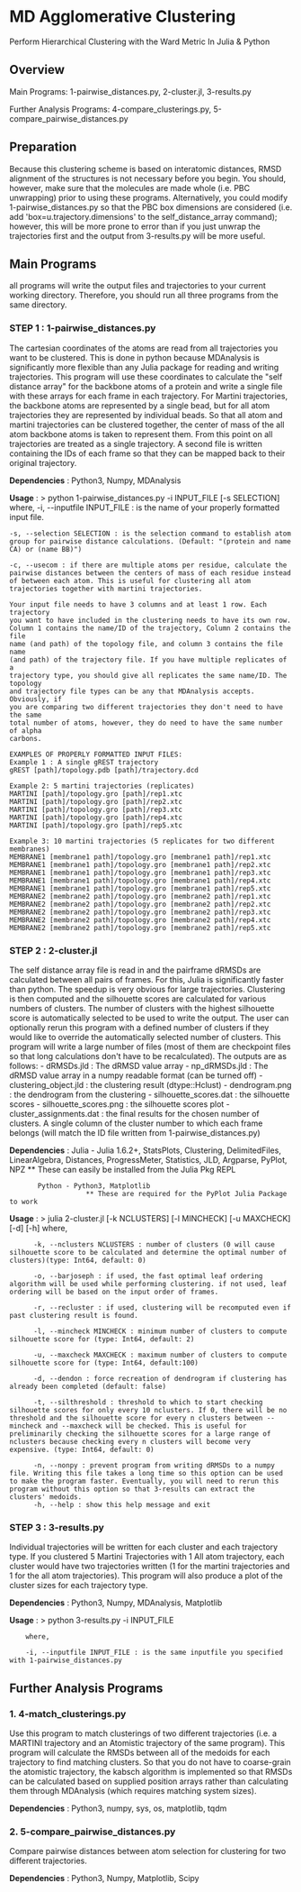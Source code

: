 # MD Agglomerative Clustering

Perform Hierarchical Clustering with the Ward Metric In Julia & Python

## Overview
Main Programs: 1-pairwise_distances.py, 2-cluster.jl, 3-results.py

Further Analysis Programs: 4-compare_clusterings.py, 5-compare_pairwise_distances.py

## Preparation
Because this clustering scheme is based on interatomic distances, RMSD alignment
of the structures is not necessary before you begin. You should, however, make
sure that the molecules are made whole (i.e. PBC unwrapping) prior to using these
programs. Alternatively, you could modify 1-pairwise_distances.py so that the
PBC box dimensions are considered (i.e. add 'box=u.trajectory.dimensions' to
the self_distance_array command); however, this will be more prone to error than if
you just unwrap the trajectories first and the output from 3-results.py will be
more useful.

## Main Programs
all programs will write the output files and trajectories to your current working directory. Therefore, you should run all three programs from the same directory.

### STEP 1 : 1-pairwise_distances.py
The cartesian coordinates of the atoms are read from all trajectories you want to be
clustered. This is done in python because MDAnalysis is significantly more flexible than
any Julia package for reading and writing trajectories. This program will use these
coordinates to calculate the "self distance array" for the backbone atoms of a protein
and write a single file with these arrays for each frame in each trajectory. For Martini
trajectories, the backbone atoms are represented by a single bead, but for all atom trajectories
they are represented by individual beads. So that all atom and martini trajectories can be
clustered together, the center of mass of the all atom backbone atoms is taken to represent
them. From this point on all trajectories are treated as a single trajectory. A second file
is written containing the IDs of each frame so that they can be mapped back to their
original trajectory.

**Dependencies** : Python3, Numpy, MDAnalysis

**Usage** : > python 1-pairwise_distances.py -i INPUT_FILE [-s SELECTION]
    where,
    -i, --inputfile INPUT_FILE : is the name of your properly formatted input file.

    -s, --selection SELECTION : is the selection command to establish atom group for pairwise distance calculations. (Default: "(protein and name CA) or (name BB)")

    -c, --usecom : if there are multiple atoms per residue, calculate the pairwise distances between the centers of mass of each residue instead of between each atom. This is useful for clustering all atom trajectories together with martini trajectories.

    Your input file needs to have 3 columns and at least 1 row. Each trajectory
    you want to have included in the clustering needs to have its own row.
    Column 1 contains the name/ID of the trajectory, Column 2 contains the file
    name (and path) of the topology file, and column 3 contains the file name
    (and path) of the trajectory file. If you have multiple replicates of a
    trajectory type, you should give all replicates the same name/ID. The topology
    and trajectory file types can be any that MDAnalysis accepts. Obviously, if
    you are comparing two different trajectories they don't need to have the same
    total number of atoms, however, they do need to have the same number of alpha
    carbons.

    EXAMPLES OF PROPERLY FORMATTED INPUT FILES:
    Example 1 : A single gREST trajectory
    gREST [path]/topology.pdb [path]/trajectory.dcd

    Example 2: 5 martini trajectories (replicates)
    MARTINI [path]/topology.gro [path]/rep1.xtc
    MARTINI [path]/topology.gro [path]/rep2.xtc
    MARTINI [path]/topology.gro [path]/rep3.xtc
    MARTINI [path]/topology.gro [path]/rep4.xtc
    MARTINI [path]/topology.gro [path]/rep5.xtc

    Example 3: 10 martini trajectories (5 replicates for two different membranes)
    MEMBRANE1 [membrane1 path]/topology.gro [membrane1 path]/rep1.xtc
    MEMBRANE1 [membrane1 path]/topology.gro [membrane1 path]/rep2.xtc
    MEMBRANE1 [membrane1 path]/topology.gro [membrane1 path]/rep3.xtc
    MEMBRANE1 [membrane1 path]/topology.gro [membrane1 path]/rep4.xtc
    MEMBRANE1 [membrane1 path]/topology.gro [membrane1 path]/rep5.xtc
    MEMBRANE2 [membrane2 path]/topology.gro [membrane2 path]/rep1.xtc
    MEMBRANE2 [membrane2 path]/topology.gro [membrane2 path]/rep2.xtc
    MEMBRANE2 [membrane2 path]/topology.gro [membrane2 path]/rep3.xtc
    MEMBRANE2 [membrane2 path]/topology.gro [membrane2 path]/rep4.xtc
    MEMBRANE2 [membrane2 path]/topology.gro [membrane2 path]/rep5.xtc

### STEP 2 : 2-cluster.jl
The self distance array file is read in and the pairframe dRMSDs are calculated
between all pairs of frames. For this, Julia is significantly faster than python.
The speedup is very obvious for large trajectories. Clustering is then computed and the
silhouette scores are calculated for various numbers of clusters. The number of clusters
with the highest silhouette score is automatically selected to be used to write the output.
The user can optionally rerun this program with a defined number of clusters if they
would like to override the automatically selected number of clusters. This program will
write a large number of files (most of them are checkpoint files so that long calculations
don't have to be recalculated). The outputs are as follows:
    - dRMSDs.jld : The dRMSD value array
    - np_dRMSDs.jld : The dRMSD value array in a numpy readable format (can be turned off)
    - clustering_object.jld : the clustering result (dtype::Hclust)
    - dendrogram.png : the dendrogram from the clustering
    - silhouette_scores.dat : the silhouette scores
    - silhouette_scores.png : the silhouette scores plot
    - cluster_assignments.dat : the final results for the chosen number of clusters. A single
                                column of the cluster number to which each frame belongs (will
                                match the ID file written from 1-pairwise_distances.py)

**Dependencies** : Julia - Julia 1.6.2+, StatsPlots, Clustering, DelimitedFiles, LinearAlgebra, Distances, ProgressMeter, Statistics, JLD, Argparse, PyPlot, NPZ
                       ** These can easily be installed from the Julia Pkg REPL
               
		   Python - Python3, Matplotlib
                       ** These are required for the PyPlot Julia Package to work

**Usage** : > julia 2-cluster.jl [-k NCLUSTERS] [-l MINCHECK] [-u MAXCHECK] [-d] [-h]
          where,

          -k, --nclusters NCLUSTERS : number of clusters (0 will cause silhouette score to be calculated and determine the optimal number of clusters)(type: Int64, default: 0)

          -o, --barjoseph : if used, the fast optimal leaf ordering algorithm will be used while performing clustering. if not used, leaf ordering will be based on the input order of frames.

          -r, --recluster : if used, clustering will be recomputed even if past clustering result is found.

          -l, --mincheck MINCHECK : minimum number of clusters to compute silhouette score for (type: Int64, default: 2)

          -u, --maxcheck MAXCHECK : maximum number of clusters to compute silhouette score for (type: Int64, default:100)

          -d, --dendon : force recreation of dendrogram if clustering has already been completed (default: false)

          -t, --silthreshold : threshold to which to start checking silhouette scores for only every 10 nclusters. If 0, there will be no threshold and the silhouette score for every n clusters between --mincheck and --maxcheck will be checked. This is useful for preliminarily checking the silhouette scores for a large range of nclusters because checking every n clusters will become very expensive. (type: Int64, default: 0)

          -n, --nonpy : prevent program from writing dRMSDs to a numpy file. Writing this file takes a long time so this option can be used to make the program faster. Eventually, you will need to rerun this program without this option so that 3-results can extract the clusters' medoids.
          -h, --help : show this help message and exit

### STEP 3 : 3-results.py
Individual trajectories will be written for each cluster and each trajectory type. If you clustered 5 Martini Trajectories with 1 All atom trajectory, each cluster would have two trajectories written (1 for the martini trajectories and 1 for the all atom trajectories). This program will also produce a plot of the cluster sizes for each trajectory type.

**Dependencies** : Python3, Numpy, MDAnalysis, Matplotlib

**Usage** : > python 3-results.py -i INPUT_FILE

        where,

        -i, --inputfile INPUT_FILE : is the same inputfile you specified with 1-pairwise_distances.py

## Further Analysis Programs
### 1. 4-match_clusterings.py
Use this program to match clusterings of two different trajectories (i.e. a MARTINI trajectory and an Atomistic trajectory of the same program). This program will calculate the RMSDs between all of the medoids for each trajectory to find matching clusters. So that you do not have to coarse-grain the atomistic trajectory, the kabsch algorithm is implemented so that RMSDs can be calculated based on supplied position arrays rather than calculating them through MDAnalysis (which requires matching system sizes).

 **Dependencies** : Python3, numpy, sys, os, matplotlib, tqdm

### 2. 5-compare_pairwise_distances.py
Compare pairwise distances between atom selection for clustering for two different trajectories. 

**Dependencies** : Python3, Numpy, Matplotlib, Scipy
